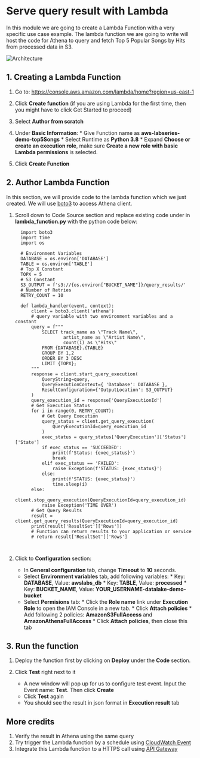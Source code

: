 # Serve query result with Lambda

In this module we are going to create a Lambda Function with a very specific use case example. The lambda function we are going to write will host the code for Athena to query and fetch Top 5 Popular Songs by Hits from processed data in S3.

![Architecture](.../img/unnik-techfest-2019-lab-architecture.png)

## 1. Creating a Lambda Function
1. Go to: https://console.aws.amazon.com/lambda/home?region=us-east-1

2. Click **Create function** (if you are using Lambda for the first time, then you might have to click Get Started to proceed)

3. Select **Author from scratch**

4. Under **Basic Information**:
        * Give Function name as **aws-labseries-demo-top5Songs**
        * Select Runtime as **Python 3.8**
        * Expand **Choose or create an execution role**, make sure **Create a new role with basic Lambda permissions** is selected.
5. Click **Create Function**

## 2. Author Lambda Function
In this section, we will provide code to the lambda function which we just created. We will use [boto3](https://boto3.amazonaws.com/v1/documentation/api/latest/index.html?id=docs_gateway) to access Athena client.

1. Scroll down to Code Source section and replace existing code under in **lambda_function.py** with the python code below: 

    ```      
      import boto3
      import time
      import os
        
      # Environment Variables
      DATABASE = os.environ['DATABASE']
      TABLE = os.environ['TABLE']
      # Top X Constant
      TOPX = 5
      # S3 Constant
      S3_OUTPUT = f's3://{os.environ["BUCKET_NAME"]}/query_results/'
      # Number of Retries
      RETRY_COUNT = 10
        
      def lambda_handler(event, context):
          client = boto3.client('athena')
          # query variable with two environment variables and a constant
          query = f"""
              SELECT track_name as \"Track Name\", 
                      artist_name as \"Artist Name\",
                      count(1) as \"Hits\" 
              FROM {DATABASE}.{TABLE} 
              GROUP BY 1,2 
              ORDER BY 3 DESC
              LIMIT {TOPX};
          """
          response = client.start_query_execution(
              QueryString=query,
              QueryExecutionContext={ 'Database': DATABASE },
              ResultConfiguration={'OutputLocation': S3_OUTPUT}
          )
          query_execution_id = response['QueryExecutionId']
          # Get Execution Status
          for i in range(0, RETRY_COUNT):
              # Get Query Execution
              query_status = client.get_query_execution(
                  QueryExecutionId=query_execution_id
              )
              exec_status = query_status['QueryExecution']['Status']['State']
              if exec_status == 'SUCCEEDED':
                  print(f'Status: {exec_status}')
                  break
              elif exec_status == 'FAILED':
                  raise Exception(f'STATUS: {exec_status}')
              else:
                  print(f'STATUS: {exec_status}')
                  time.sleep(i)
          else:
              client.stop_query_execution(QueryExecutionId=query_execution_id)
              raise Exception('TIME OVER')
          # Get Query Results
          result = client.get_query_results(QueryExecutionId=query_execution_id)
          print(result['ResultSet']['Rows'])
          # Function can return results to your application or service
          # return result['ResultSet']['Rows']

      
    ```
    
2. Click to **Configuration** section:
    * In **General configuration** tab, change **Timeout** to **10** seconds.
    * Select **Environment variables** tab, add following variables:
            * Key: **DATABASE**, Value: **awslabs_db**
            * Key: **TABLE**, Value: **processed**
            * Key: **BUCKET_NAME**, Value: **YOUR_USERNAME-datalake-demo-bucket**
    * Select **Permisions** tab:
            * Click the **Role name** link under **Execution Role** to open the IAM Console in a new tab.
            * Click **Attach policies**
            * Add following 2 policies: **AmazonS3FullAccess** and **AmazonAthenaFullAccess**
            * Click **Attach policies**, then close this tab
        
## 3. Run the function
1. Deploy the function first by clicking on **Deploy** under the **Code** section. 

2. Click **Test** right next to it
    * A new window will pop up for us to configure test event. Input the Event name: **Test**. Then click **Create**
    * Click **Test** again
    * You should see the result in json format in **Execution result** tab

## More credits
1. Verify the result in Athena using the same query
2. Try trigger the Lambda function by a schedule using [CloudWatch Event](https://docs.aws.amazon.com/AmazonCloudWatch/latest/events/Create-CloudWatch-Events-Scheduled-Rule.html)
3. Integrate this Lambda function to a HTTPS call using [API Gateway](https://docs.aws.amazon.com/lambda/latest/dg/services-apigateway.html)

